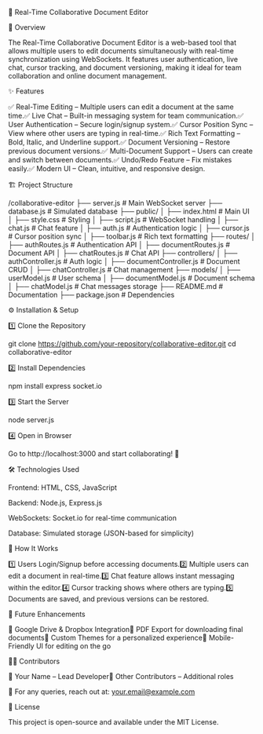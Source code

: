 📄 Real-Time Collaborative Document Editor

🚀 Overview

The Real-Time Collaborative Document Editor is a web-based tool that allows multiple users to edit documents simultaneously with real-time synchronization using WebSockets. It features user authentication, live chat, cursor tracking, and document versioning, making it ideal for team collaboration and online document management.

✨ Features

✅ Real-Time Editing – Multiple users can edit a document at the same time.✅ Live Chat – Built-in messaging system for team communication.✅ User Authentication – Secure login/signup system.✅ Cursor Position Sync – View where other users are typing in real-time.✅ Rich Text Formatting – Bold, Italic, and Underline support.✅ Document Versioning – Restore previous document versions.✅ Multi-Document Support – Users can create and switch between documents.✅ Undo/Redo Feature – Fix mistakes easily.✅ Modern UI – Clean, intuitive, and responsive design.

🏗️ Project Structure

/collaborative-editor
├── server.js                # Main WebSocket server
├── database.js              # Simulated database
├── public/
│   ├── index.html           # Main UI
│   ├── style.css            # Styling
│   ├── script.js            # WebSocket handling
│   ├── chat.js              # Chat feature
│   ├── auth.js              # Authentication logic
│   ├── cursor.js            # Cursor position sync
│   ├── toolbar.js           # Rich text formatting
├── routes/
│   ├── authRoutes.js        # Authentication API
│   ├── documentRoutes.js    # Document API
│   ├── chatRoutes.js        # Chat API
├── controllers/
│   ├── authController.js    # Auth logic
│   ├── documentController.js # Document CRUD
│   ├── chatController.js    # Chat management
├── models/
│   ├── userModel.js         # User schema
│   ├── documentModel.js     # Document schema
│   ├── chatModel.js         # Chat messages storage
├── README.md                # Documentation
├── package.json             # Dependencies

⚙️ Installation & Setup

1️⃣ Clone the Repository

git clone https://github.com/your-repository/collaborative-editor.git
cd collaborative-editor

2️⃣ Install Dependencies

npm install express socket.io

3️⃣ Start the Server

node server.js

4️⃣ Open in Browser

Go to http://localhost:3000 and start collaborating! 🚀

🛠️ Technologies Used

Frontend: HTML, CSS, JavaScript

Backend: Node.js, Express.js

WebSockets: Socket.io for real-time communication

Database: Simulated storage (JSON-based for simplicity)

🎯 How It Works

1️⃣ Users Login/Signup before accessing documents.2️⃣ Multiple users can edit a document in real-time.3️⃣ Chat feature allows instant messaging within the editor.4️⃣ Cursor tracking shows where others are typing.5️⃣ Documents are saved, and previous versions can be restored.

📌 Future Enhancements

🔹 Google Drive & Dropbox Integration🔹 PDF Export for downloading final documents🔹 Custom Themes for a personalized experience🔹 Mobile-Friendly UI for editing on the go

👨‍💻 Contributors

👤 Your Name – Lead Developer👤 Other Contributors – Additional roles

📩 For any queries, reach out at: your.email@example.com

📜 License

This project is open-source and available under the MIT License.

